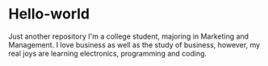 # Hello-world
Just another repository 
I'm a college student, majoring in Marketing and Management. I love business as well as the study of business, however, my real joys are learning electronics, programming and coding.
